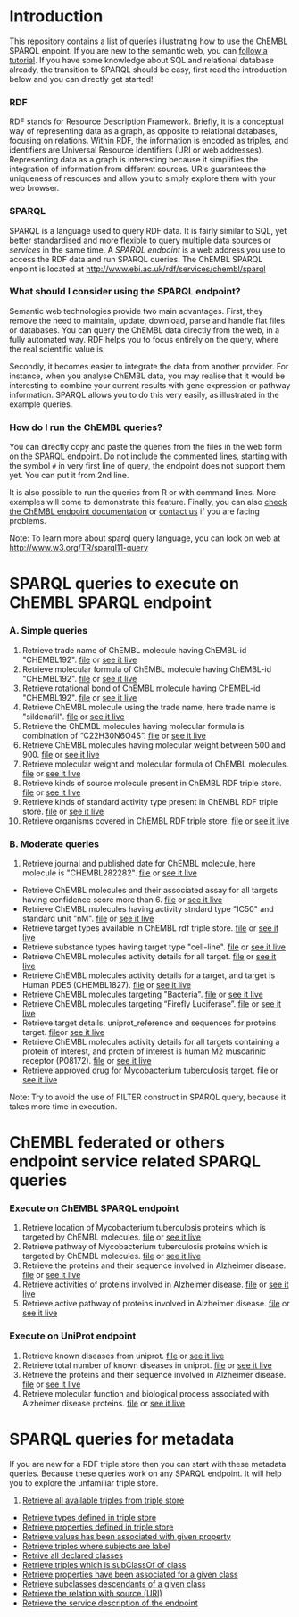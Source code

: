 # Introduction

This repository contains a list of queries illustrating how to use the ChEMBL SPARQL enpoint. If you are new to the
semantic web, you can [follow a tutorial](http://www.cambridgesemantics.com/semantic-university/introduction-to-the-semantic-web). If you have some knowledge about SQL and relational database already, the transition to SPARQL should be easy, first read the introduction below and you can directly get started!

### RDF

RDF stands for Resource Description Framework. Briefly, it is a conceptual way of representing data as a graph, as opposite to relational databases, focusing on relations. Within RDF, the information is encoded as triples, and identifiers are Universal Resource Identifiers (URI or web addresses). Representing data as a graph is interesting because it simplifies the integration of information from different sources. URIs guarantees the uniqueness of resources and allow you to simply explore them with your web browser.

### SPARQL

SPARQL is a language used to query RDF data. It is fairly similar to SQL, yet better standardised and more flexible to query multiple data sources or *services* in the same time. A *SPARQL endpoint* is a web address you use to access the RDF data and run SPARQL queries. The ChEMBL SPARQL enpoint is located at http://www.ebi.ac.uk/rdf/services/chembl/sparql

### What should I consider using the SPARQL endpoint?

Semantic web technologies provide two main advantages. First, they remove the need to maintain, update, download, parse and handle flat files or databases. You can query the ChEMBL data directly from the web, in a fully automated way. RDF helps you to focus entirely on the query, where the real scientific value is.

Secondly, it becomes easier to integrate the data from another provider. For instance, when you analyse ChEMBL data, you may realise that it would be interesting to combine your current results with gene expression or pathway information. SPARQL allows you to do this very easily, as illustrated in the example queries.

### How do I run the ChEMBL queries?

You can directly copy and paste the queries from the files in the web form on the [SPARQL endpoint](http://www.ebi.ac.uk/rdf/services/chembl/sparql). Do not include the commented lines, starting with the symbol `#` in very first line of query, the endpoint does not support them yet. You can put it from 2nd line.

It is also possible to run the queries from R or with command lines. More examples will come to demonstrate this feature. Finally, you can also [check the ChEMBL endpoint documentation](http://www.ebi.ac.uk/rdf/services/chembl/sparql) or [contact us](http://www.ebi.ac.uk/rdf/documentation/chembl) if you are facing problems.

Note: To learn more about sparql query language, you can look on web at http://www.w3.org/TR/sparql11-query

# SPARQL queries to execute on ChEMBL SPARQL endpoint

### A. Simple queries

1. Retrieve trade name of ChEMBL molecule having ChEMBL-id "CHEMBL192". [file](https://github.com/Ashwini607/ChEMBL-RDF-Queries/tree/master/queries/tradeNameOf192Molecule.rq) or [see it live](http://tinyurl.com/o3uzcol)
2. Retrieve molecular formula of ChEMBL molecule having ChEMBL-id "CHEMBL192". [file](https://github.com/Ashwini607/ChEMBL-RDF-Queries/tree/master/queries/molFormulaof192Molecule.rq) or [see it live](http://tinyurl.com/pljpjwn)
3. Retrieve rotational bond of ChEMBL molecule having ChEMBL-id  "CHEMBL192". [file](https://github.com/Ashwini607/ChEMBL-RDF-Queries/tree/master/queries/rotbonOf192Molecule.rq) or [see it live](http://tinyurl.com/p8rmghh)
4. Retrieve ChEMBL molecule using the trade name, here trade name is "sildenafil". [file](https://github.com/Ashwini607/ChEMBL-RDF-Queries/tree/master/queries/moleculeSourceForTradeName.rq) or [see it live](http://www.ebi.ac.uk/rdf/services/chembl/sparql?query=PREFIX+rdf%3A+%3Chttp%3A%2F%2Fwww.w3.org%2F1999%2F02%2F22-rdf-syntax-ns%23%3E%0D%0APREFIX+rdfs%3A+%3Chttp%3A%2F%2Fwww.w3.org%2F2000%2F01%2Frdf-schema%23%3E%0D%0APREFIX+owl%3A+%3Chttp%3A%2F%2Fwww.w3.org%2F2002%2F07%2Fowl%23%3E%0D%0APREFIX+xsd%3A+%3Chttp%3A%2F%2Fwww.w3.org%2F2001%2FXMLSchema%23%3E%0D%0APREFIX+dc%3A+%3Chttp%3A%2F%2Fpurl.org%2Fdc%2Felements%2F1.1%2F%3E%0D%0APREFIX+dcterms%3A+%3Chttp%3A%2F%2Fpurl.org%2Fdc%2Fterms%2F%3E%0D%0APREFIX+dbpedia2%3A+%3Chttp%3A%2F%2Fdbpedia.org%2Fproperty%2F%3E%0D%0APREFIX+dbpedia%3A+%3Chttp%3A%2F%2Fdbpedia.org%2F%3E%0D%0APREFIX+foaf%3A+%3Chttp%3A%2F%2Fxmlns.com%2Ffoaf%2F0.1%2F%3E%0D%0APREFIX+skos%3A+%3Chttp%3A%2F%2Fwww.w3.org%2F2004%2F02%2Fskos%2Fcore%23%3E%0D%0APREFIX+cco%3A+%3Chttp%3A%2F%2Frdf.ebi.ac.uk%2Fterms%2Fchembl%23%3E%0D%0A%0D%0A%0D%0ASELECT+%3Fmolecule%0D%0AWHERE+{%0D%0A++%3Fmolecule+skos%3AaltLabel+%3Fname.%0D%0A++FILTER+regex%28%3Fname+%2C%22sildenafil%22%2C+%27i%27%29%0D%0A}&render=HTML&limit=100&offset=0#lodestart-sparql-results)
5. Retrieve the ChEMBL molecules having molecular formula is combination of “C22H30N6O4S”. [file](https://github.com/Ashwini607/ChEMBL-RDF-Queries/tree/master/queries/sourceForMolecularFormula.rq) or [see it live](http://tinyurl.com/qzmlsnq)
6. Retrieve ChEMBL molecules having molecular weight between 500 and 900. [file](https://github.com/Ashwini607/ChEMBL-RDF-Queries/blob/master/queries/molWeightBased.rq) or [see it live](http://www.ebi.ac.uk/rdf/services/chembl/sparql?query=PREFIX+rdf%3A+%3Chttp%3A%2F%2Fwww.w3.org%2F1999%2F02%2F22-rdf-syntax-ns%23%3E%0D%0APREFIX+rdfs%3A+%3Chttp%3A%2F%2Fwww.w3.org%2F2000%2F01%2Frdf-schema%23%3E%0D%0APREFIX+owl%3A+%3Chttp%3A%2F%2Fwww.w3.org%2F2002%2F07%2Fowl%23%3E%0D%0APREFIX+xsd%3A+%3Chttp%3A%2F%2Fwww.w3.org%2F2001%2FXMLSchema%23%3E%0D%0APREFIX+dc%3A+%3Chttp%3A%2F%2Fpurl.org%2Fdc%2Felements%2F1.1%2F%3E%0D%0APREFIX+dcterms%3A+%3Chttp%3A%2F%2Fpurl.org%2Fdc%2Fterms%2F%3E%0D%0APREFIX+foaf%3A+%3Chttp%3A%2F%2Fxmlns.com%2Ffoaf%2F0.1%2F%3E%0D%0APREFIX+skos%3A+%3Chttp%3A%2F%2Fwww.w3.org%2F2004%2F02%2Fskos%2Fcore%23%3E%0D%0APREFIX+cco%3A+%3Chttp%3A%2F%2Frdf.ebi.ac.uk%2Fterms%2Fchembl%23%3E%0D%0A%0D%0A%0D%0ASELECT+%3FChEMBL_id+%3FmolWeight%0D%0AWHERE{%0D%0A++%3Fmolecule+rdfs%3AsubClassOf+cco%3ASubstance.%0D%0A++%3Fmolecule+rdfs%3Alabel+%3FChEMBL_id.%0D%0A++%3Fmolecule+%3Fprop+%3FcompProp.%0D%0A++%3FcompProp+%3Chttp%3A%2F%2Fsemanticscience.org%2Fresource%2FSIO_000300%3E+%3FmolWeight.%0D%0A++FILTER+regex%28%3FcompProp%2C%22full_mwt%22%2C+%22i%22%29%0D%0A++FILTER+%28%28+500+%3C+%3FmolWeight%29+%26%26+%28%3FmolWeight+%3C+900%29%29%0D%0A}&render=HTML&limit=25&offset=0#lodestart-sparql-results)
7. Retrieve molecular weight and molecular formula of ChEMBL molecules. [file](https://github.com/Ashwini607/ChEMBL-RDF-Queries/blob/master/queries/mwtMforComp.rq) or [see it live](http://www.ebi.ac.uk/rdf/services/chembl/sparql?query=PREFIX+rdf%3A+%3Chttp%3A%2F%2Fwww.w3.org%2F1999%2F02%2F22-rdf-syntax-ns%23%3E%0D%0APREFIX+rdfs%3A+%3Chttp%3A%2F%2Fwww.w3.org%2F2000%2F01%2Frdf-schema%23%3E%0D%0APREFIX+owl%3A+%3Chttp%3A%2F%2Fwww.w3.org%2F2002%2F07%2Fowl%23%3E%0D%0APREFIX+xsd%3A+%3Chttp%3A%2F%2Fwww.w3.org%2F2001%2FXMLSchema%23%3E%0D%0APREFIX+dc%3A+%3Chttp%3A%2F%2Fpurl.org%2Fdc%2Felements%2F1.1%2F%3E%0D%0APREFIX+dcterms%3A+%3Chttp%3A%2F%2Fpurl.org%2Fdc%2Fterms%2F%3E%0D%0APREFIX+foaf%3A+%3Chttp%3A%2F%2Fxmlns.com%2Ffoaf%2F0.1%2F%3E%0D%0APREFIX+skos%3A+%3Chttp%3A%2F%2Fwww.w3.org%2F2004%2F02%2Fskos%2Fcore%23%3E%0D%0APREFIX+cco%3A+%3Chttp%3A%2F%2Frdf.ebi.ac.uk%2Fterms%2Fchembl%23%3E%0D%0A%0D%0A%0D%0ASELECT+%3FChEMBL_id+%3FmolProp%0D%0AWHERE+%7B%0D%0A++%3Fmolecule+%3Fp+cco%3ASubstance+.%0D%0A++%3Fmolecule+rdfs%3Alabel+%3FChEMBL_id.%0D%0A++%3Fmolecule+%3Fprop+%3Fobj.%0D%0A++%3Fobj+%3Chttp%3A%2F%2Fsemanticscience.org%2Fresource%2FSIO_000300%3E+%3FmolProp.%0D%0A++FILTER+%28regex%28%3Fobj%2C+%22full_mwt%22%2C+%27i%27%29++%7C%7C+regex%28%3Fobj%2C+%22full_molformula%22%2C+%27i%27%29+%29%0D%0A+%0D%0A%7D&render=HTML&limit=25&offset=0#lodestart-sparql-results)
8. Retrieve kinds of source molecule present in ChEMBL RDF triple store. [file](https://github.com/Ashwini607/ChEMBL-RDF-Queries/blob/master/queries/subsType.rq) or [see it live](http://www.ebi.ac.uk/rdf/services/chembl/sparql?query=PREFIX+rdf%3A+%3Chttp%3A%2F%2Fwww.w3.org%2F1999%2F02%2F22-rdf-syntax-ns%23%3E%0D%0APREFIX+rdfs%3A+%3Chttp%3A%2F%2Fwww.w3.org%2F2000%2F01%2Frdf-schema%23%3E%0D%0APREFIX+owl%3A+%3Chttp%3A%2F%2Fwww.w3.org%2F2002%2F07%2Fowl%23%3E%0D%0APREFIX+xsd%3A+%3Chttp%3A%2F%2Fwww.w3.org%2F2001%2FXMLSchema%23%3E%0D%0APREFIX+dc%3A+%3Chttp%3A%2F%2Fpurl.org%2Fdc%2Felements%2F1.1%2F%3E%0D%0APREFIX+dcterms%3A+%3Chttp%3A%2F%2Fpurl.org%2Fdc%2Fterms%2F%3E%0D%0APREFIX+foaf%3A+%3Chttp%3A%2F%2Fxmlns.com%2Ffoaf%2F0.1%2F%3E%0D%0APREFIX+skos%3A+%3Chttp%3A%2F%2Fwww.w3.org%2F2004%2F02%2Fskos%2Fcore%23%3E%0D%0APREFIX+cco%3A+%3Chttp%3A%2F%2Frdf.ebi.ac.uk%2Fterms%2Fchembl%23%3E%0D%0A%0D%0A%0D%0ASELECT+DISTINCT+%3FsubsType+%0D%0AWHERE+%7B%0D%0A++%3Fmolecule+rdfs%3AsubClassOf+cco%3ASubstance.%0D%0A++%3Fmolecule+cco%3AsubstanceType+%3FsubsType.+%0D%0A%7D&render=HTML&limit=25&offset=0#lodestart-sparql-results)
9. Retrieve kinds of standard activity type present in ChEMBL RDF triple store. [file](https://github.com/Ashwini607/ChEMBL-RDF-Queries/blob/master/queries/actType.rq) or [see it live](http://www.ebi.ac.uk/rdf/services/chembl/sparql?query=PREFIX+rdf%3A+%3Chttp%3A%2F%2Fwww.w3.org%2F1999%2F02%2F22-rdf-syntax-ns%23%3E%0D%0APREFIX+rdfs%3A+%3Chttp%3A%2F%2Fwww.w3.org%2F2000%2F01%2Frdf-schema%23%3E%0D%0APREFIX+owl%3A+%3Chttp%3A%2F%2Fwww.w3.org%2F2002%2F07%2Fowl%23%3E%0D%0APREFIX+xsd%3A+%3Chttp%3A%2F%2Fwww.w3.org%2F2001%2FXMLSchema%23%3E%0D%0APREFIX+dc%3A+%3Chttp%3A%2F%2Fpurl.org%2Fdc%2Felements%2F1.1%2F%3E%0D%0APREFIX+dcterms%3A+%3Chttp%3A%2F%2Fpurl.org%2Fdc%2Fterms%2F%3E%0D%0APREFIX+foaf%3A+%3Chttp%3A%2F%2Fxmlns.com%2Ffoaf%2F0.1%2F%3E%0D%0APREFIX+skos%3A+%3Chttp%3A%2F%2Fwww.w3.org%2F2004%2F02%2Fskos%2Fcore%23%3E%0D%0APREFIX+cco%3A+%3Chttp%3A%2F%2Frdf.ebi.ac.uk%2Fterms%2Fchembl%23%3E%0D%0A%0D%0A%0D%0ASELECT+DISTINCT+%3FactivityType+%0D%0AWHERE+%7B%0D%0A++%3Fact+a+cco%3AActivity.%0D%0A++%3Fact+cco%3AstandardType+%3FactivityType.+%0D%0A%7D&render=HTML&limit=100&offset=0#lodestart-sparql-results)
10. Retrieve organisms covered in ChEMBL RDF triple store. [file](https://github.com/Ashwini607/ChEMBL-RDF-Queries/blob/master/queries/organism.rq) or [see it live](http://www.ebi.ac.uk/rdf/services/chembl/sparql?query=%0D%0APREFIX+rdf%3A+%3Chttp%3A%2F%2Fwww.w3.org%2F1999%2F02%2F22-rdf-syntax-ns%23%3E%0D%0APREFIX+rdfs%3A+%3Chttp%3A%2F%2Fwww.w3.org%2F2000%2F01%2Frdf-schema%23%3E%0D%0APREFIX+owl%3A+%3Chttp%3A%2F%2Fwww.w3.org%2F2002%2F07%2Fowl%23%3E%0D%0APREFIX+xsd%3A+%3Chttp%3A%2F%2Fwww.w3.org%2F2001%2FXMLSchema%23%3E%0D%0APREFIX+dc%3A+%3Chttp%3A%2F%2Fpurl.org%2Fdc%2Felements%2F1.1%2F%3E%0D%0APREFIX+dcterms%3A+%3Chttp%3A%2F%2Fpurl.org%2Fdc%2Fterms%2F%3E%0D%0APREFIX+foaf%3A+%3Chttp%3A%2F%2Fxmlns.com%2Ffoaf%2F0.1%2F%3E%0D%0APREFIX+skos%3A+%3Chttp%3A%2F%2Fwww.w3.org%2F2004%2F02%2Fskos%2Fcore%23%3E%0D%0APREFIX+cco%3A+%3Chttp%3A%2F%2Frdf.ebi.ac.uk%2Fterms%2Fchembl%23%3E%0D%0A%0D%0A%0D%0ASELECT+DISTINCT+%3Forganism%0D%0AWHERE+%7B%0D%0A++%3Ftar+rdfs%3AsubClassOf+cco%3ATarget.%0D%0A++%3Ftar+cco%3AorganismName+%3Forganism.+%0D%0A%7D&render=HTML&limit=100&offset=0#lodestart-sparql-results)

### B. Moderate queries 

1. Retrieve journal and published date for ChEMBL molecule, here molecule is "CHEMBL282282". [file](https://github.com/Ashwini607/ChEMBL-RDF-Queries/tree/master/queries/compoundJurDate.rq) or [see it live](http://www.ebi.ac.uk/rdf/services/chembl/sparql?query=PREFIX+rdf%3A+%3Chttp%3A%2F%2Fwww.w3.org%2F1999%2F02%2F22-rdf-syntax-ns%23%3E%0D%0APREFIX+rdfs%3A+%3Chttp%3A%2F%2Fwww.w3.org%2F2000%2F01%2Frdf-schema%23%3E%0D%0APREFIX+owl%3A+%3Chttp%3A%2F%2Fwww.w3.org%2F2002%2F07%2Fowl%23%3E%0D%0APREFIX+xsd%3A+%3Chttp%3A%2F%2Fwww.w3.org%2F2001%2FXMLSchema%23%3E%0D%0APREFIX+dc%3A+%3Chttp%3A%2F%2Fpurl.org%2Fdc%2Felements%2F1.1%2F%3E%0D%0APREFIX+dcterms%3A+%3Chttp%3A%2F%2Fpurl.org%2Fdc%2Fterms%2F%3E%0D%0APREFIX+dbpedia2%3A+%3Chttp%3A%2F%2Fdbpedia.org%2Fproperty%2F%3E%0D%0APREFIX+dbpedia%3A+%3Chttp%3A%2F%2Fdbpedia.org%2F%3E%0D%0APREFIX+foaf%3A+%3Chttp%3A%2F%2Fxmlns.com%2Ffoaf%2F0.1%2F%3E%0D%0APREFIX+skos%3A+%3Chttp%3A%2F%2Fwww.w3.org%2F2004%2F02%2Fskos%2Fcore%23%3E%0D%0APREFIX+cco%3A+%3Chttp%3A%2F%2Frdf.ebi.ac.uk%2Fterms%2Fchembl%23%3E%0D%0A%0D%0A%0D%0A%0D%0APREFIX+rdf%3A+%3Chttp%3A%2F%2Fwww.w3.org%2F1999%2F02%2F22-rdf-syntax-ns%23%3E%0D%0APREFIX+rdfs%3A+%3Chttp%3A%2F%2Fwww.w3.org%2F2000%2F01%2Frdf-schema%23%3E%0D%0APREFIX+owl%3A+%3Chttp%3A%2F%2Fwww.w3.org%2F2002%2F07%2Fowl%23%3E%0D%0APREFIX+xsd%3A+%3Chttp%3A%2F%2Fwww.w3.org%2F2001%2FXMLSchema%23%3E%0D%0APREFIX+dc%3A+%3Chttp%3A%2F%2Fpurl.org%2Fdc%2Felements%2F1.1%2F%3E%0D%0APREFIX+dcterms%3A+%3Chttp%3A%2F%2Fpurl.org%2Fdc%2Fterms%2F%3E%0D%0APREFIX+dbpedia2%3A+%3Chttp%3A%2F%2Fdbpedia.org%2Fproperty%2F%3E%0D%0APREFIX+dbpedia%3A+%3Chttp%3A%2F%2Fdbpedia.org%2F%3E%0D%0APREFIX+foaf%3A+%3Chttp%3A%2F%2Fxmlns.com%2Ffoaf%2F0.1%2F%3E%0D%0APREFIX+skos%3A+%3Chttp%3A%2F%2Fwww.w3.org%2F2004%2F02%2Fskos%2Fcore%23%3E%0D%0APREFIX+cco%3A+%3Chttp%3A%2F%2Frdf.ebi.ac.uk%2Fterms%2Fchembl%23%3E%0D%0APREFIX+bibo%3A+%3Chttp%3A%2F%2Fpurl.org%2Fontology%2Fbibo%2F%3E%0D%0A%0D%0A%0D%0ASELECT+DISTINCT+%3Fjournal+%3Ftitle+%3Fdate%0D%0AWHERE%7B+%0D%0A++%3Fmolecule+rdfs%3AsubClassOf+cco%3ASubstance.+%0D%0A++%3Fmolecule+rdfs%3Alabel+%22CHEMBL282282%22.%0D%0A++%3Fmolecule+cco%3AhasDocument+%3Fdoc.%0D%0A++%3Fdoc+cco%3AhasJournal+%3Fjournal.%0D%0A++%3Fjournal+dcterms%3Atitle+%3Ftitle.%0D%0A++%3Fdoc+dcterms%3Adate+%3Fdate.%0D%0A%7D&render=HTML&limit=25&offset=0#lodestart-sparql-results) 
- Retrieve ChEMBL molecules and their associated assay for all targets having confidence score more than 6. [file](https://github.com/Ashwini607/ChEMBL-RDF-Queries/blob/master/queries/molAssConfScoreTar.rq) or [see it live](http://tinyurl.com/mojspux)
- Retrieve ChEMBL molecules having activity stndard type "IC50" and standard unit "nM". [file](https://github.com/Ashwini607/ChEMBL-RDF-Queries/blob/master/queries/IC50Compounds_1.rq) or [see it live](http://tinyurl.com/pebrtph)
- Retrieve target types available in ChEMBL rdf triple store. [file](https://github.com/Ashwini607/ChEMBL-RDF-Queries/tree/master/queries/targetType.rq) or [see it live](http://tinyurl.com/p5ranmk)
- Retrieve substance types having target type "cell-line". [file](https://github.com/Ashwini607/ChEMBL-RDF-Queries/tree/master/queries/substanceTypeToCell-line.rq) or [see it live](http://tinyurl.com/qh7shqb)
- Retrieve ChEMBL molecules activity details for all target. [file]( https://github.com/Ashwini607/ChEMBL-RDF-Queries/tree/master/queries/compoundActDetails.rq) or [see it live](http://tinyurl.com/of6eybt)
- Retrieve ChEMBL molecules activity details for a target, and target is Human PDE5 (CHEMBL1827). [file]( https://github.com/Ashwini607/ChEMBL-RDF-Queries/tree/master/queries/detailsForTarget.rq) or [see it live](http://tinyurl.com/nel7srs)
- Retrieve ChEMBL molecules targeting "Bacteria". [file]( https://github.com/Ashwini607/ChEMBL-RDF-Queries/tree/master/queries/bacterialTargetData.rq) or [see it live](http://tinyurl.com/q2rrzma)
- Retrieve ChEMBL molecules targeting “Firefly Luciferase”. [file]( https://github.com/Ashwini607/ChEMBL-RDF-Queries/tree/master/queries/compoundToFirLuciferase.rq) or [see it live](http://tinyurl.com/pbvfjyu)
- Retrieve target details, uniprot_reference and sequences for proteins target. [file]( https://github.com/Ashwini607/ChEMBL-RDF-Queries/tree/master/queries/compoundDetailsForProteinTar.rq)or [see it live](http://tinyurl.com/nv9lqyl)
- Retrieve ChEMBL molecules activity details for all targets containing a protein of interest, and protein of interest is human M2 muscarinic receptor (P08172). [file]( https://github.com/Ashwini607/ChEMBL-RDF-Queries/tree/master/queries/P08172CompActAssTarDet.rq) or [see it live](http://tinyurl.com/qzbepv7)
- Retrieve approved drug for Mycobacterium tuberculosis target. [file](https://github.com/Ashwini607/ChEMBL-RDF-Queries/blob/master/queries/AppDrgMybTub.rq) or [see it live](http://www.ebi.ac.uk/rdf/services/chembl/sparql?query=PREFIX+rdf%3A+%3Chttp%3A%2F%2Fwww.w3.org%2F1999%2F02%2F22-rdf-syntax-ns%23%3E%0D%0APREFIX+rdfs%3A+%3Chttp%3A%2F%2Fwww.w3.org%2F2000%2F01%2Frdf-schema%23%3E%0D%0APREFIX+owl%3A+%3Chttp%3A%2F%2Fwww.w3.org%2F2002%2F07%2Fowl%23%3E%0D%0APREFIX+xsd%3A+%3Chttp%3A%2F%2Fwww.w3.org%2F2001%2FXMLSchema%23%3E%0D%0APREFIX+dc%3A+%3Chttp%3A%2F%2Fpurl.org%2Fdc%2Felements%2F1.1%2F%3E%0D%0APREFIX+dcterms%3A+%3Chttp%3A%2F%2Fpurl.org%2Fdc%2Fterms%2F%3E%0D%0APREFIX+foaf%3A+%3Chttp%3A%2F%2Fxmlns.com%2Ffoaf%2F0.1%2F%3E%0D%0APREFIX+skos%3A+%3Chttp%3A%2F%2Fwww.w3.org%2F2004%2F02%2Fskos%2Fcore%23%3E%0D%0APREFIX+cco%3A+%3Chttp%3A%2F%2Frdf.ebi.ac.uk%2Fterms%2Fchembl%23%3E%0D%0A%0D%0A%0D%0ASELECT+DISTINCT+%3Fdrug%0D%0AWHERE{%0D%0A++%3Fmolecule+rdfs%3AsubClassOf+cco%3ASubstance.%0D%0A++%3Fmolecule+cco%3AhighestDevelopmentPhase+%224%22^^xsd%3Ainteger.%0D%0A++%3Fmolecule+skos%3AprefLabel+%3Fdrug.%0D%0A++%3Fmolecule+cco%3AhasActivity+%3Fact.%0D%0A++%3Fact+cco%3AhasAssay+%3Fass.%0D%0A++%3Fass+cco%3AhasTarget+%3Ftar.%0D%0A++%3Ftar+cco%3AtargetType+%22SINGLE+PROTEIN%22.%0D%0A++%3Ftar+cco%3AorganismName+%22Mycobacterium+tuberculosis%22.%0D%0A++%3Ftar+cco%3AhasTargetComponent+%3Ftc.%0D%0A++%3Ftc+skos%3AexactMatch+%3FdbXref+.%0D%0A}+ORDER+by+%3Fdrug%0D%0A%0D%0A&render=HTML&limit=25&offset=0#lodestart-sparql-results)


Note: Try to avoid the use of FILTER construct in SPARQL query, because it takes more time in execution.

# ChEMBL federated or others endpoint service related SPARQL queries 

### Execute on ChEMBL SPARQL endpoint
1. Retrieve location of Mycobacterium tuberculosis proteins which is targeted by ChEMBL molecules. [file](https://github.com/Ashwini607/ChEMBL-RDF-Queries/blob/master/federatedAndOthersEndpointQueries/locMycTubProtComp.rq) or [see it live](http://tinyurl.com/o5f9mcd)
2. Retrieve pathway of Mycobacterium tuberculosis proteins which is targeted by ChEMBL molecules. [file](https://github.com/Ashwini607/ChEMBL-RDF-Queries/blob/master/federatedAndOthersEndpointQueries/pathMycTubProtComp.rq) or [see it live](http://tinyurl.com/qa2hyln)
3. Retrieve the proteins and their sequence involved in Alzheimer disease. [file](https://github.com/Ashwini607/ChEMBL-RDF-Queries/tree/master/federatedAndOthersEndpointQueries/proteinRelatedToAlzheimerChEMBL_up.rq) or [see it live](http://tinyurl.com/q6bvutv)
4. Retrieve activities of proteins involved in Alzheimer disease. [file](https://github.com/Ashwini607/ChEMBL-RDF-Queries/blob/master/federatedAndOthersEndpointQueries/actAlz.rq) or [see it live](http://tinyurl.com/nbhj9do) 
5. Retrieve active pathway of proteins involved in Alzheimer disease. [file](https://github.com/Ashwini607/ChEMBL-RDF-Queries/blob/master/federatedAndOthersEndpointQueries/pathAlzProt.rq) or [see it live](http://tinyurl.com/ove9vy6) 

### Execute on UniProt endpoint
1. Retrieve known diseases from uniprot. [file](https://github.com/Ashwini607/ChEMBL-RDF-Queries/tree/master/federatedAndOthersEndpointQueries/knownDisUp.rq) or [see it live](http://tinyurl.com/pudqtkl)
2. Retrieve total number of known diseases in uniprot. [file](https://github.com/Ashwini607/ChEMBL-RDF-Queries/tree/master/federatedAndOthersEndpointQueries/totKnownDisUp.rq) or [see it live](http://tinyurl.com/pnhmoto)
3. Retrieve the proteins and their sequence involved in Alzheimer disease. [file](https://github.com/Ashwini607/ChEMBL-RDF-Queries/tree/master/federatedAndOthersEndpointQueries/proteinsRelatedToAlzheimerUp.rq) or [see it live](http://tinyurl.com/nfnw6yx)
4. Retrieve molecular function and biological process associated with Alzheimer disease proteins. [file](https://github.com/Ashwini607/ChEMBL-RDF-Queries/blob/master/federatedAndOthersEndpointQueries/protAlzMolBio.rq) or [see it live](http://tinyurl.com/qcxtprt) 

# SPARQL queries for metadata

 If you are new for a RDF triple store then you can start with these metadata queries. Because these queries work on any SPARQL endpoint. It will help you to explore the unfamiliar triple store.  
 
1. [Retrieve all available triples from triple store]( https://github.com/Ashwini607/ChEMBL-RDF-Queries/tree/master/metadataQueries/metadataQuery1.rq)
- [Retrieve types defined in triple store]( https://github.com/Ashwini607/ChEMBL-RDF-Queries/tree/master/metadataQueries/metadataQuery2.rq)
- [Retrieve properties defined in triple store]( https://github.com/Ashwini607/ChEMBL-RDF-Queries/tree/master/metadataQueries/propertiesMetadata.rq)
- [Retrieve values has been associated with given property]( https://github.com/Ashwini607/ChEMBL-RDF-Queries/tree/master/metadataQueries/propertyValuesMetadata.rq)
- [Retrieve triples where subjects are label]( https://github.com/Ashwini607/ChEMBL-RDF-Queries/tree/master/metadataQueries/metadataQuery4.rq)
- [Retrive all declared classes]( https://github.com/Ashwini607/ChEMBL-RDF-Queries/tree/master/metadataQueries/allclassesMetadata.rq)
- [Retrieve triples which is subClassOf of class]( https://github.com/Ashwini607/ChEMBL-RDF-Queries/tree/master/metadataQueries/metadataQuery3.rq)
- [Retrieve properties have been associated for a given class]( https://github.com/Ashwini607/ChEMBL-RDF-Queries/tree/master/metadataQueries/classPropertiesMetadata.rq)
- [Retrieve subclasses descendants of a given class]( https://github.com/Ashwini607/ChEMBL-RDF-Queries/tree/master/metadataQueries/descendatsClassesMetadata.rq)
- [Retrieve the relation with source (URI)]( https://github.com/Ashwini607/ChEMBL-RDF-Queries/tree/master/metadataQueries/describeMetadata.rq)
- [Retrieve the service description of the endpoint]( https://github.com/Ashwini607/ChEMBL-RDF-Queries/tree/master/metadataQueries/serviceDescriptionMetadata.rq )


